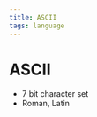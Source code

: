 ```yaml
---
title: ASCII
tags: language
---
```


# ASCII
- 7 bit character set
- Roman, Latin


























































































